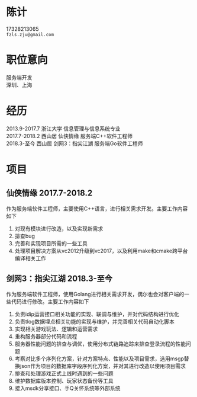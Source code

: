 # 陈计 #
17328213065<br/>
`fzls.zju@gmail.com`<br/>

# 职位意向 #
服务端开发<br/>
深圳、上海

# 经历 #
2013.9-2017.7 浙江大学 信息管理与信息系统专业<br/>
2017.7-2018.2 西山居 仙侠情缘 服务端C++软件工程师<br/>
2018.3-至今 西山居 剑网3：指尖江湖 服务端Go软件工程师<br/>

# 项目 #
## 仙侠情缘 2017.7-2018.2
作为服务端软件工程师，主要使用C++语言，进行相关需求开发。主要工作内容如下
1. 对现有模块进行改造，以及实现新需求
2. 排查bug
3. 完善和实现项目所需的一些工具
4. 处理项目解决方案从vc2012升级到vc2017，以及利用make和cmake跨平台编译相关工作

## 剑网3：指尖江湖 2018.3-至今
作为服务端软件工程师，使用Golang进行相关需求开发，偶尔也会对客户端的一些代码进行修改。主要工作内容如下
1. 负责idip运营接口相关功能的实现、联调与维护，并对代码结构进行优化
2. 负责tlog数据埋点相关功能的实现与维护，并完善相关代码自动化脚本
3. 实现相关游戏玩法、逻辑和运营需求
4. 重构服务器部分代码和流程
5. 服务器性能问题的排查与调优，使用分布式链路追踪来排查登录流程的性能问题
6. 考察对比多个序列化方案，针对方案特点、性能以及项目需求，选用msgp替换json作为项目的数据库字段序列化方案，并对其进行改造以使用项目需求
7. 排查和处理游戏正式上线时遇到的一些问题
8. 维护数据库版本控制、玩家状态备份等工具
9. 接入msdk分享接口、手Q关怀系统等外部系统
